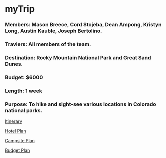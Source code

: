 # myTrip

### Members: Mason Breece, Cord Stojeba, Dean Ampong, Kristyn Long, Austin Kauble, Joseph Bertolino.

### Travlers: All members of the team.

### Destination: Rocky Mountain National Park and Great Sand Dunes.

### Budget: $6000

### Length: 1 week

### Purpose: To hike and sight-see various locations in Colorado national parks.


[Itinerary](https://github.com/mrbrhc/myTrip-project-/blob/master/Itinerary.md)

[Hotel Plan](https://github.com/mrbrhc/myTrip-project-/blob/master/Hotel.md)

[Campsite Plan](https://github.com/mrbrhc/myTrip-project-/blob/master/Campsite.md)

[Budget Plan](https://github.com/mrbrhc/myTrip-project-/blob/master/Budget.md)

